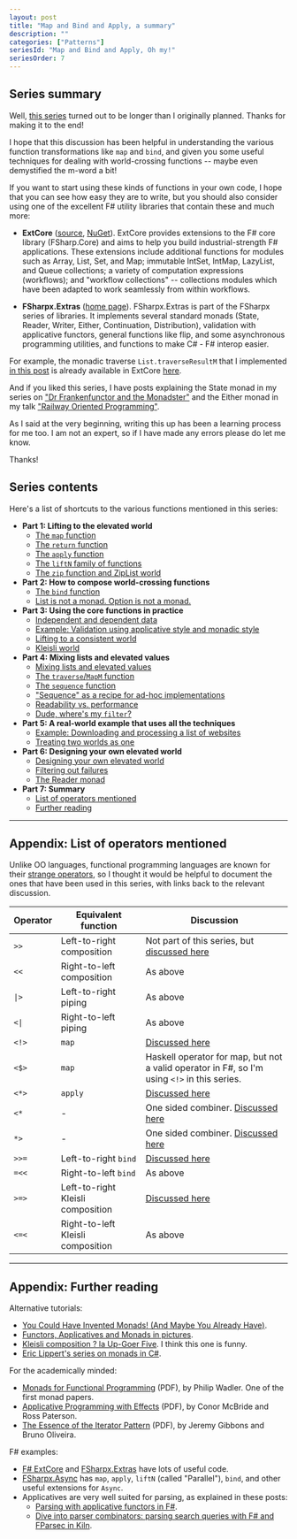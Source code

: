 ```yaml
---
layout: post
title: "Map and Bind and Apply, a summary"
description: ""
categories: ["Patterns"]
seriesId: "Map and Bind and Apply, Oh my!"
seriesOrder: 7
---
```


## Series summary

Well, [this series](../series/map-and-bind-and-apply-oh-my.md) turned out to be longer than I originally planned. Thanks for making it to the end!

I hope that this discussion has been helpful in understanding the various function transformations like `map` and `bind`, and given you
some useful techniques for dealing with world-crossing functions -- maybe even demystified the m-word a bit!

If you want to start using these kinds of functions in your own code, I hope that you can see how easy they are to write, but
you should also consider using one of the excellent F# utility libraries that contain these and much more:

* **ExtCore** ([source](https://github.com/jack-pappas/ExtCore), [NuGet](https://www.nuget.org/packages/ExtCore/)). 
  ExtCore provides extensions to the F# core library (FSharp.Core) and aims to help you build industrial-strength F# applications. 
  These extensions include additional functions for modules such as Array, List, Set, and Map; immutable IntSet, IntMap, LazyList, and 
  Queue collections; a variety of computation expressions (workflows); and "workflow collections" -- collections modules which have been 
  adapted to work seamlessly from within workflows.
  
* **FSharpx.Extras** ([home page](https://fsprojects.github.io/FSharpx.Extras/)). 
  FSharpx.Extras is part of the FSharpx series of libraries.
  It implements several standard monads (State, Reader, Writer, Either, Continuation, Distribution), 
  validation with applicative functors, general functions like flip, and some asynchronous programming utilities,
  and functions to make C# - F# interop easier.
  
For example, the monadic traverse `List.traverseResultM` that I implemented [in this post](../posts/elevated-world-4.md#traverse) is already available in ExtCore 
[here](https://github.com/jack-pappas/ExtCore/blob/4fc2302e74a9b5217d980e5ce2680f0b3db26c3d/ExtCore/ControlCollections.Choice.fs#L398).
  
And if you liked this series, I have posts explaining the State monad in my series on ["Dr Frankenfunctor and the Monadster"](../posts/monadster.md)
and the Either monad in my talk ["Railway Oriented Programming"](http://fsharpforfunandprofit.com/rop/).

As I said at the very beginning, writing this up has been a learning process for me too.
I am not an expert, so if I have made any errors please do let me know.

Thanks!

## Series contents

Here's a list of shortcuts to the various functions mentioned in this series:

* **Part 1: Lifting to the elevated world**
  * [The `map` function](../posts/elevated-world.md#map)
  * [The `return` function](../posts/elevated-world.md#return)
  * [The `apply` function](../posts/elevated-world.md#apply)
  * [The `liftN` family of functions](../posts/elevated-world.md#lift)
  * [The `zip` function and ZipList world](../posts/elevated-world.md#zip)
* **Part 2: How to compose world-crossing functions**    
  * [The `bind` function](../posts/elevated-world-2.md#bind)
  * [List is not a monad. Option is not a monad.](../posts/elevated-world-2.md#not-a-monad)
* **Part 3: Using the core functions in practice**  
  * [Independent and dependent data](../posts/elevated-world-3.md#dependent)
  * [Example: Validation using applicative style and monadic style](../posts/elevated-world-3.md#validation)
  * [Lifting to a consistent world](../posts/elevated-world-3.md#consistent)
  * [Kleisli world](../posts/elevated-world-3.md#kleisli)
* **Part 4: Mixing lists and elevated values**    
  * [Mixing lists and elevated values](../posts/elevated-world-4.md#mixing)
  * [The `traverse`/`MapM` function](../posts/elevated-world-4.md#traverse)
  * [The `sequence` function](../posts/elevated-world-4.md#sequence)
  * ["Sequence" as a recipe for ad-hoc implementations](../posts/elevated-world-4.md#adhoc)
  * [Readability vs. performance](../posts/elevated-world-4.md#readability)
  * [Dude, where's my `filter`?](../posts/elevated-world-4.md#filter)
* **Part 5: A real-world example that uses all the techniques**    
  * [Example: Downloading and processing a list of websites](../posts/elevated-world-5.md#asynclist)
  * [Treating two worlds as one](../posts/elevated-world-5.md#asyncresult)
* **Part 6: Designing your own elevated world** 
  * [Designing your own elevated world](../posts/elevated-world-6.md#part6)
  * [Filtering out failures](../posts/elevated-world-6.md#filtering)
  * [The Reader monad](../posts/elevated-world-6.md#readermonad)
* **Part 7: Summary** 
  * [List of operators mentioned](../posts/elevated-world-7.md#operators)
  * [Further reading](../posts/elevated-world-7.md#further-reading)

<a id="operators"></a>
<hr>
  
## Appendix: List of operators mentioned

Unlike OO languages, functional programming languages are known for their [strange operators](http://en.cppreference.com/w/cpp/language/operator_precedence),
so I thought it would be helpful to document the ones that have been used in this series, with links back to the relevant discussion.

Operator  | Equivalent function | Discussion
-------------|---------|----
`>>`  | Left-to-right composition | Not part of this series, but [discussed here](../posts/function-composition.md)
`<<`  | Right-to-left composition | As above
<code>&#124;></code>  | Left-to-right piping | As above
<code>&lt;&#124;</code> | Right-to-left piping | As above
`<!>` | `map` | [Discussed here](../posts/elevated-world.md#map)
`<$>` | `map` | Haskell operator for map, but not a valid operator in F#, so I'm using `<!>` in this series.
`<*>` | `apply` | [Discussed here](../posts/elevated-world.md#apply)
`<*`  | - | One sided combiner. [Discussed here](../posts/elevated-world.md#lift)
`*>`  | - | One sided combiner. [Discussed here](../posts/elevated-world.md#lift)
`>>=` | Left-to-right `bind` | [Discussed here](../posts/elevated-world-2.md#bind)
`=<<` | Right-to-left `bind` | As above
`>=>` | Left-to-right Kleisli composition | [Discussed here](../posts/elevated-world-3.md#kleisli)
`<=<` | Right-to-left Kleisli composition | As above


<a id="further-reading"></a>
<hr>
  
## Appendix: Further reading

Alternative tutorials:

* [You Could Have Invented Monads! (And Maybe You Already Have)](http://blog.sigfpe.com/2006/08/you-could-have-invented-monads-and.html).
* [Functors, Applicatives and Monads in pictures](http://adit.io/posts/2013-04-17-functors,_applicatives,_and_monads_in_pictures.html).
* [Kleisli composition ? la Up-Goer Five](http://mergeconflict.com/kleisli-composition-a-la-up-goer-five/). I think this one is funny.
* [Eric Lippert's series on monads in C#](http://ericlippert.com/category/monads/).

For the academically minded:

* [Monads for Functional Programming](http://homepages.inf.ed.ac.uk/wadler/papers/marktoberdorf/baastad.pdf) (PDF), by Philip Wadler. One of the first monad papers.
* [Applicative Programming with Effects](http://www.soi.city.ac.uk/~ross/papers/Applicative.pdf) (PDF), by Conor McBride and Ross Paterson.
* [The Essence of the Iterator Pattern](http://www.comlab.ox.ac.uk/jeremy.gibbons/publications/iterator.pdf) (PDF), by Jeremy Gibbons and Bruno Oliveira.

F# examples:

* [F# ExtCore](https://github.com/jack-pappas/ExtCore) and
  [FSharpx.Extras](https://github.com/fsprojects/FSharpx.Extras/blob/master/src/FSharpx.Extras/ComputationExpressions/Monad.fs) have lots of useful code.
* [FSharpx.Async](https://github.com/fsprojects/FSharpx.Async/blob/master/src/FSharpx.Async/Async.fs) has `map`, `apply`, `liftN` (called "Parallel"), `bind`, and other useful extensions for `Async`.
* Applicatives are very well suited for parsing, as explained in these posts:
  * [Parsing with applicative functors in F#](http://bugsquash.blogspot.co.uk/2011/01/parsing-with-applicative-functors-in-f.html).
  * [Dive into parser combinators: parsing search queries with F# and FParsec in Kiln](http://blog.fogcreek.com/fparsec/).

